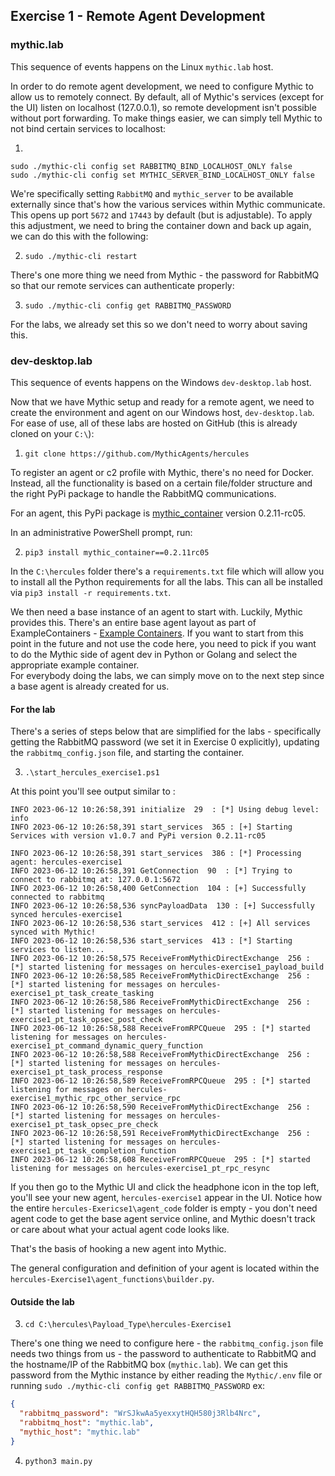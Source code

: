 ## Exercise 1 - Remote Agent Development

### mythic.lab
This sequence of events happens on the Linux `mythic.lab` host.

In order to do remote agent development, we need to configure Mythic to allow us to remotely connect. By default, all of Mythic's services (except for the UI) listen on localhost (127.0.0.1), so remote development isn't possible without port forwarding. To make things easier, we can simply tell Mythic to not bind certain services to localhost:

1. 
```
sudo ./mythic-cli config set RABBITMQ_BIND_LOCALHOST_ONLY false
sudo ./mythic-cli config set MYTHIC_SERVER_BIND_LOCALHOST_ONLY false
```

We're specifically setting `RabbitMQ` and `mythic_server` to be available externally since that's how the various services within Mythic communicate. This opens up port `5672` and `17443` by default (but is adjustable). To apply this adjustment, we need to bring the container down and back up again, we can do this with the following:

2. `sudo ./mythic-cli restart`

There's one more thing we need from Mythic - the password for RabbitMQ so that our remote services can authenticate properly:

3. `sudo ./mythic-cli config get RABBITMQ_PASSWORD`

For the labs, we already set this so we don't need to worry about saving this.

### dev-desktop.lab
This sequence of events happens on the Windows `dev-desktop.lab` host.

Now that we have Mythic setup and ready for a remote agent, we need to create the environment and agent on our Windows host, `dev-desktop.lab`. For ease of use, all of these labs are hosted on GitHub (this is already cloned on your `C:\`):

1. `git clone https://github.com/MythicAgents/hercules`


To register an agent or c2 profile with Mythic, there's no need for Docker. Instead, all the functionality is based on a certain file/folder structure and the right PyPi package to handle the RabbitMQ communications.

For an agent, this PyPi package is [mythic_container](https://pypi.org/project/mythic-container/) version 0.2.11-rc05.

In an administrative PowerShell prompt, run:

2. `pip3 install mythic_container==0.2.11rc05`

In the `C:\hercules` folder there's a `requirements.txt` file which will allow you to install all the Python requirements for all the labs. This can all be installed via `pip3 install -r requirements.txt`. 

We then need a base instance of an agent to start with. Luckily, Mythic provides this. There's an entire base agent layout as part of ExampleContainers - [Example Containers](https://github.com/MythicMeta/ExampleContainers/tree/main/Payload_Type). 
If you want to start from this point in the future and not use the code here, you need to pick if you want to do the Mythic side of agent dev in Python or Golang and select the appropriate example container.  
For everybody doing the labs, we can simply move on to the next step since a base agent is already created for us.

#### For the lab

There's a series of steps below that are simplified for the labs - specifically getting the RabbitMQ password (we set it in Exercise 0 explicitly), updating the `rabbitmq_config.json` file, and starting the container.

3. `.\start_hercules_exercise1.ps1`

At this point you'll see output similar to :

```
INFO 2023-06-12 10:26:58,391 initialize  29  : [*] Using debug level: info
INFO 2023-06-12 10:26:58,391 start_services  365 : [+] Starting Services with version v1.0.7 and PyPi version 0.2.11-rc05

INFO 2023-06-12 10:26:58,391 start_services  386 : [*] Processing agent: hercules-exercise1
INFO 2023-06-12 10:26:58,391 GetConnection  90  : [*] Trying to connect to rabbitmq at: 127.0.0.1:5672
INFO 2023-06-12 10:26:58,400 GetConnection  104 : [+] Successfully connected to rabbitmq
INFO 2023-06-12 10:26:58,536 syncPayloadData  130 : [+] Successfully synced hercules-exercise1
INFO 2023-06-12 10:26:58,536 start_services  412 : [+] All services synced with Mythic!
INFO 2023-06-12 10:26:58,536 start_services  413 : [*] Starting services to listen...
INFO 2023-06-12 10:26:58,575 ReceiveFromMythicDirectExchange  256 : [*] started listening for messages on hercules-exercise1_payload_build
INFO 2023-06-12 10:26:58,585 ReceiveFromMythicDirectExchange  256 : [*] started listening for messages on hercules-exercise1_pt_task_create_tasking
INFO 2023-06-12 10:26:58,586 ReceiveFromMythicDirectExchange  256 : [*] started listening for messages on hercules-exercise1_pt_task_opsec_post_check
INFO 2023-06-12 10:26:58,588 ReceiveFromRPCQueue  295 : [*] started listening for messages on hercules-exercise1_pt_command_dynamic_query_function
INFO 2023-06-12 10:26:58,588 ReceiveFromMythicDirectExchange  256 : [*] started listening for messages on hercules-exercise1_pt_task_process_response
INFO 2023-06-12 10:26:58,589 ReceiveFromRPCQueue  295 : [*] started listening for messages on hercules-exercise1_mythic_rpc_other_service_rpc
INFO 2023-06-12 10:26:58,590 ReceiveFromMythicDirectExchange  256 : [*] started listening for messages on hercules-exercise1_pt_task_opsec_pre_check
INFO 2023-06-12 10:26:58,591 ReceiveFromMythicDirectExchange  256 : [*] started listening for messages on hercules-exercise1_pt_task_completion_function
INFO 2023-06-12 10:26:58,608 ReceiveFromRPCQueue  295 : [*] started listening for messages on hercules-exercise1_pt_rpc_resync

```

If you then go to the Mythic UI and click the headphone icon in the top left, you'll see your new agent, `hercules-exercise1` appear in the UI. 
Notice how the entire `hercules-Exericse1\agent_code` folder is empty - you don't need agent code to get the base agent service online, and Mythic doesn't track or care about what your actual agent code looks like.

That's the basis of hooking a new agent into Mythic. 

The general configuration and definition of your agent is located within the `hercules-Exercise1\agent_functions\builder.py`.

#### Outside the lab

3. `cd C:\hercules\Payload_Type\hercules-Exercise1`

There's one thing we need to configure here - the `rabbitmq_config.json` file needs two things from us - the password to authenticate to RabbitMQ and the hostname/IP of the RabbitMQ box (`mythic.lab`). We can get this password from the Mythic instance by either reading the `Mythic/.env` file or running `sudo ./mythic-cli config get RABBITMQ_PASSWORD`
ex:
```json
{
  "rabbitmq_password": "WrSJkwAa5yexxytHQH580j3Rlb4Nrc",
  "rabbitmq_host": "mythic.lab",
  "mythic_host": "mythic.lab"
}
```

4. `python3 main.py`
